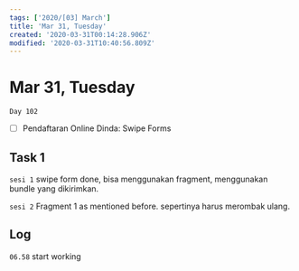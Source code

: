 ```yaml
---
tags: ['2020/[03] March']
title: 'Mar 31, Tuesday'
created: '2020-03-31T00:14:28.906Z'
modified: '2020-03-31T10:40:56.809Z'
---
```


# Mar 31, Tuesday

`Day 102`

- [ ] Pendaftaran Online Dinda: Swipe Forms

## Task 1
`sesi 1`
swipe form done, bisa menggunakan fragment, menggunakan bundle yang dikirimkan. 

`sesi 2`
Fragment 1 as mentioned before. 
sepertinya harus merombak ulang.


## Log
`06.58` start working

